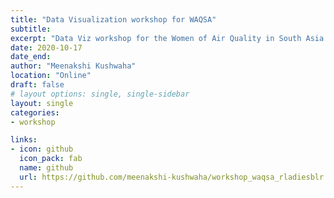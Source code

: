 ```yaml
---
title: "Data Visualization workshop for WAQSA"
subtitle: 
excerpt: "Data Viz workshop for the Women of Air Quality in South Asia (WAQSA) group and R-Ladies Bangalore"
date: 2020-10-17
date_end: 
author: "Meenakshi Kushwaha"
location: "Online"
draft: false
# layout options: single, single-sidebar
layout: single
categories:
- workshop

links:
- icon: github
  icon_pack: fab
  name: github
  url: https://github.com/meenakshi-kushwaha/workshop_waqsa_rladiesblr
---
```


